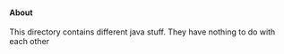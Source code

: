 <h4> About </h4>

<p> This directory contains different java stuff. They have nothing to do with each other</p>